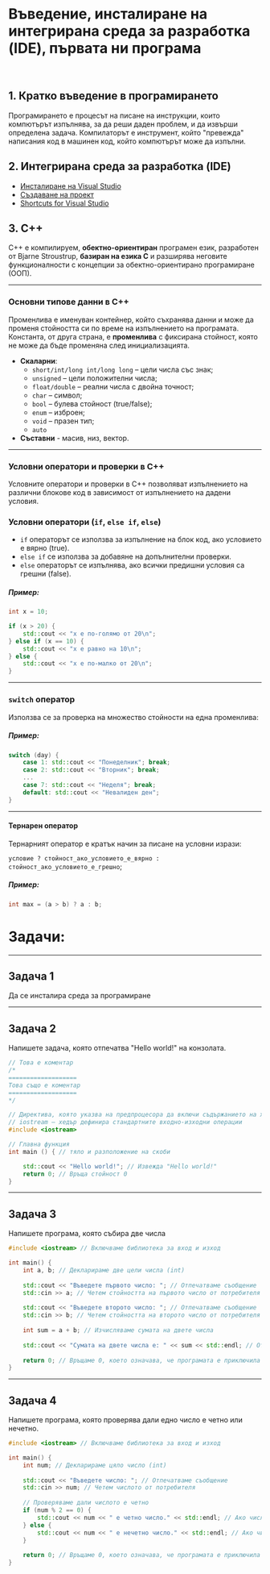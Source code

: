 # Въведение, инсталиране на интегрирана среда за разработка (IDE), първата ни програма

<br>

## 1. Кратко въведение в програмирането
Програмирането е процесът на писане на инструкции, които компютърът изпълнява, за да реши даден проблем, и да извърши определена задача. Компилаторът е инструмент, който "превежда" написания код в машинен код, който компютърът може да изпълни.
## 2. Интегрирана среда за разработка (IDE)
- [Инсталиране на Visual Studio](https://visualstudio.microsoft.com/downloads/)
- [Създаване на проект](https://learn.microsoft.com/en-us/visualstudio/ide/create-new-project?view=vs-2022)
- [Shortcuts for Visual Studio](https://code.visualstudio.com/shortcuts/keyboard-shortcuts-windows.pdf)
## 3. C++

C++ е компилируем, **обектно-ориентиран** програмен език, разработен от Bjarne Stroustrup, **базиран на езика C** и разширява неговите функционалности с концепции за обектно-ориентирано програмиране (ООП). 

---
### Основни типове данни в C++
Променлива е именуван контейнер, който съхранява данни и може да променя стойността си по време на изпълнението на програмата. Константа, от друга страна, е **променлива** с фиксирана стойност, която не може да бъде променяна след инициализацията.

- **Скалaрни**:
  - `short/int/long int/long long` – цели числа със знак;
  - `unsigned` – цели положителни числа;
  - `float/double` – реални числа с двойна точност;
  - `char` – символ;
  - `bool` – булева стойност (true/false);
  - `enum` – изброен;
  - `void` – празен тип;
  - `auto` 
- **Съставни** - масив, низ, вектор.

--- 
### Условни оператори и проверки в C++

Условните оператори и проверки в C++ позволяват изпълнението на различни блокове код в зависимост от изпълнението на дадени условия.

### Условни оператори (`if`, `else if`, `else`)

- `if` операторът се използва за изпълнение на блок код, ако условието е вярно (true).
- `else if` се използва за добавяне на допълнителни проверки.
- `else` операторът се изпълнява, ако всички предишни условия са грешни (false).
##### Пример:
```cpp
int x = 10;

if (x > 20) {
    std::cout << "x е по-голямо от 20\n";
} else if (x == 10) {
    std::cout << "x е равно на 10\n";
} else {
    std::cout << "x е по-малко от 20\n";
}
```

---
### `switch` оператор
Използва се за проверка на множество стойности на една променлива:
##### Пример:
```cpp
switch (day) {
    case 1: std::cout << "Понеделник"; break;
    case 2: std::cout << "Вторник"; break;
    ...
    case 7: std::cout << "Неделя"; break;
    default: std::cout << "Невалиден ден";
}
```

---
#### Тернарен оператор
Тернарният оператор е кратък начин за писане на условни изрази:

`условие ? стойност_ако_условието_е_вярно : стойност_ако_условието_е_грешно`;
##### Пример:
```cpp
int max = (a > b) ? a : b;
```

# Задачи:

---

## Задача 1
Да се инсталира среда за програмиране

---
## Задача 2
Напишете задача, която отпечатва "Hello world!" на конзолата.

```cpp
// Това е коментар
/*
===================
Това също е коментар
===================
*/

// Директива, която указва на предпроцесора да включи съдържанието на хедъра
// iostream – хедър дефинира стандартните входно-изходни операции
#include <iostream>

// Главна функция
int main () { // тяло и разположение на скоби

	std::cout << "Hello world!"; // Извежда "Hello world!"
	return 0; // Връща стойност 0
}

```

--- 
## Задача 3
Напишете програма, която събира две числа
```cpp
#include <iostream> // Включваме библиотека за вход и изход

int main() {
    int a, b; // Декларираме две цели числа (int)
    
    std::cout << "Въведете първото число: "; // Отпечатваме съобщение
    std::cin >> a; // Четем стойността на първото число от потребителя
    
    std::cout << "Въведете второто число: "; // Отпечатваме съобщение
    std::cin >> b; // Четем стойността на второто число от потребителя
    
    int sum = a + b; // Изчисляваме сумата на двете числа
    
    std::cout << "Сумата на двете числа е: " << sum << std::endl; // Отпечатваме резултата
    
    return 0; // Връщаме 0, което означава, че програмата е приключила успешно
}

```

---
## Задача 4
Напишете програма, която проверява дали едно число е четно или нечетно.
```cpp
#include <iostream> // Включваме библиотека за вход и изход

int main() {
    int num; // Декларираме цяло число (int)
    
    std::cout << "Въведете число: "; // Отпечатваме съобщение
    std::cin >> num; // Четем числото от потребителя
    
    // Проверяваме дали числото е четно
    if (num % 2 == 0) {
        std::cout << num << " е четно число." << std::endl; // Ако числото е четно, отпечатваме съответното съобщение
    } else {
        std::cout << num << " е нечетно число." << std::endl; // Ако числото е нечетно, отпечатваме съответното съобщение
    }
    
    return 0; // Връщаме 0, което означава, че програмата е приключила успешно
}
```

